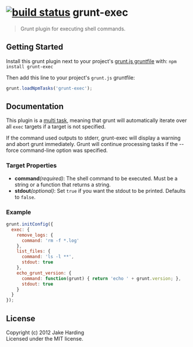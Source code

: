 [![build status](https://secure.travis-ci.org/jharding/grunt-exec.png)](http://travis-ci.org/jharding/grunt-exec)
grunt-exec
==========

> Grunt plugin for executing shell commands.

Getting Started
---------------

Install this grunt plugin next to your project's [grunt.js gruntfile][getting_started] with: `npm install grunt-exec`

Then add this line to your project's `grunt.js` gruntfile:

```javascript
grunt.loadNpmTasks('grunt-exec');
```

[grunt]: https://github.com/cowboy/grunt
[getting_started]: https://github.com/cowboy/grunt/blob/master/docs/getting_started.md

Documentation
-------------

This plugin is a [multi task][types_of_tasks], meaning that grunt will automatically iterate over all `exec` targets if a target is not specified.

If the command used outputs to stderr, grunt-exec will display a warning and abort grunt immediately. Grunt will continue processing tasks if the --force command-line option was specified.

[types_of_tasks]: https://github.com/cowboy/grunt/blob/master/docs/types_of_tasks.md

### Target Properties

*   __command__*(required)*: The shell command to be executed. Must be a string or a function that returns a string.
*   __stdout__*(optional)*: Set `true` if you want the stdout to be printed. Defaults to `false`.

### Example

```javascript
grunt.initConfig({
  exec: {
    remove_logs: {
      command: 'rm -f *.log'
    },
    list_files: {
      command: 'ls -l **',
      stdout: true
    },
    echo_grunt_version: {
      command: function(grunt) { return 'echo ' + grunt.version; },
      stdout: true
    }
  }
});
```

License
-------

Copyright (c) 2012 Jake Harding  
Licensed under the MIT license.

